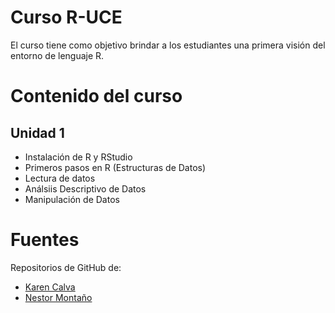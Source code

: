 # Curso R-UCE
 El curso tiene como objetivo brindar a los estudiantes una primera visión del entorno de lenguaje R. 
# Contenido del curso
## Unidad 1
* Instalación de R y RStudio
* Primeros pasos en R (Estructuras de Datos)
* Lectura de datos
* Análsiis Descriptivo de Datos
* Manipulación de Datos
 # Fuentes
 Repositorios de GitHub de:
* [Karen Calva](https://github.com/KarenCalva)
* [Nestor Montaño](https://github.com/nestormontano)
 
 
